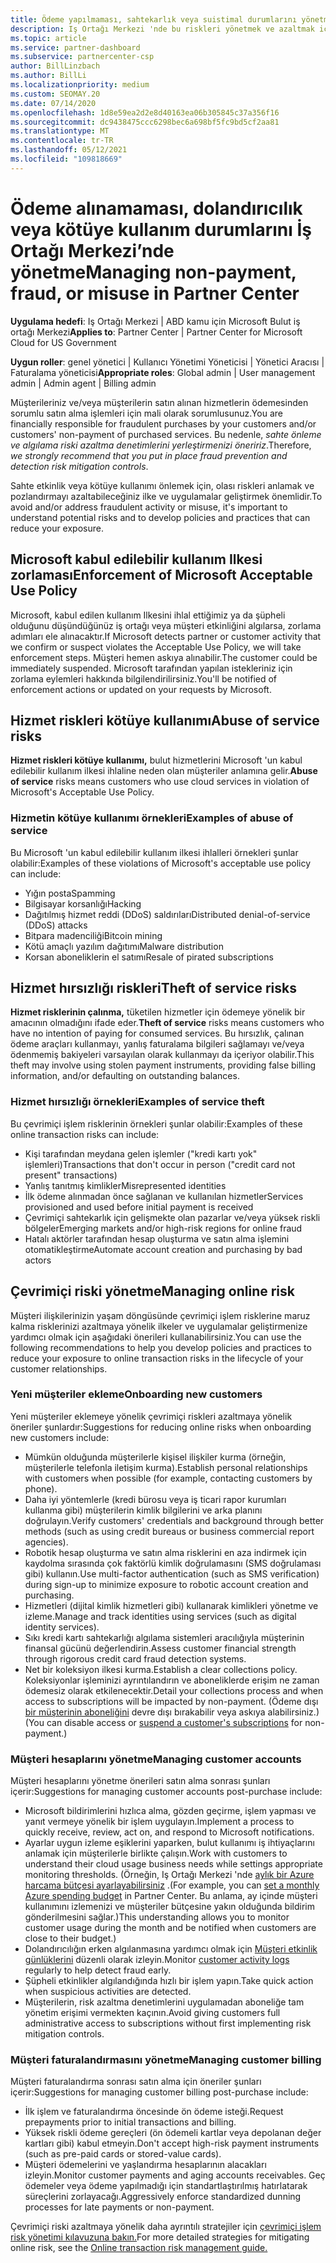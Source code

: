 ```yaml
---
title: Ödeme yapılmaması, sahtekarlık veya suistimal durumlarını yönetme
description: Iş Ortağı Merkezi 'nde bu riskleri yönetmek ve azaltmak için çevrimiçi işlemlere ve en iyi yöntemlere dahil olan çeşitli riskler hakkında bilgi edinin.
ms.topic: article
ms.service: partner-dashboard
ms.subservice: partnercenter-csp
author: BillLinzbach
ms.author: BillLi
ms.localizationpriority: medium
ms.custom: SEOMAY.20
ms.date: 07/14/2020
ms.openlocfilehash: 1d8e59ea2d2e8d40163ea06b305845c37a356f16
ms.sourcegitcommit: dc9438475ccc6298bec6a698bf5fc9bd5cf2aa81
ms.translationtype: MT
ms.contentlocale: tr-TR
ms.lasthandoff: 05/12/2021
ms.locfileid: "109818669"
---
```

# <a name="managing-non-payment-fraud-or-misuse-in-partner-center"></a><span data-ttu-id="3ae80-103">Ödeme alınamaması, dolandırıcılık veya kötüye kullanım durumlarını İş Ortağı Merkezi’nde yönetme</span><span class="sxs-lookup"><span data-stu-id="3ae80-103">Managing non-payment, fraud, or misuse in Partner Center</span></span>

<span data-ttu-id="3ae80-104">**Uygulama hedefi**: Iş Ortağı Merkezi | ABD kamu için Microsoft Bulut iş ortağı Merkezi</span><span class="sxs-lookup"><span data-stu-id="3ae80-104">**Applies to**: Partner Center | Partner Center for Microsoft Cloud for US Government</span></span>

<span data-ttu-id="3ae80-105">**Uygun roller**: genel yönetici | Kullanıcı Yönetimi Yöneticisi | Yönetici Aracısı | Faturalama yöneticisi</span><span class="sxs-lookup"><span data-stu-id="3ae80-105">**Appropriate roles**: Global admin | User management admin | Admin agent | Billing admin</span></span>

<span data-ttu-id="3ae80-106">Müşterileriniz ve/veya müşterilerin satın alınan hizmetlerin ödemesinden sorumlu satın alma işlemleri için mali olarak sorumlusunuz.</span><span class="sxs-lookup"><span data-stu-id="3ae80-106">You are financially responsible for fraudulent purchases by your customers and/or customers' non-payment of purchased services.</span></span> <span data-ttu-id="3ae80-107">Bu nedenle, *sahte önleme ve algılama riski azaltma denetimlerini yerleştirmenizi öneririz*.</span><span class="sxs-lookup"><span data-stu-id="3ae80-107">Therefore, *we strongly recommend that you put in place fraud prevention and detection risk mitigation controls*.</span></span>

<span data-ttu-id="3ae80-108">Sahte etkinlik veya kötüye kullanımı önlemek için, olası riskleri anlamak ve pozlandırmayı azaltabileceğiniz ilke ve uygulamalar geliştirmek önemlidir.</span><span class="sxs-lookup"><span data-stu-id="3ae80-108">To avoid and/or address fraudulent activity or misuse, it's important to understand potential risks and to develop policies and practices that can reduce your exposure.</span></span>

## <a name="enforcement-of-microsoft-acceptable-use-policy"></a><span data-ttu-id="3ae80-109">Microsoft kabul edilebilir kullanım Ilkesi zorlaması</span><span class="sxs-lookup"><span data-stu-id="3ae80-109">Enforcement of Microsoft Acceptable Use Policy</span></span>

<span data-ttu-id="3ae80-110">Microsoft, kabul edilen kullanım Ilkesini ihlal ettiğimiz ya da şüpheli olduğunu düşündüğünüz iş ortağı veya müşteri etkinliğini algılarsa, zorlama adımları ele alınacaktır.</span><span class="sxs-lookup"><span data-stu-id="3ae80-110">If Microsoft detects partner or customer activity that we confirm or suspect violates the Acceptable Use Policy, we will take enforcement steps.</span></span> <span data-ttu-id="3ae80-111">Müşteri hemen askıya alınabilir.</span><span class="sxs-lookup"><span data-stu-id="3ae80-111">The customer could be immediately suspended.</span></span> <span data-ttu-id="3ae80-112">Microsoft tarafından yapılan istekleriniz için zorlama eylemleri hakkında bilgilendirilirsiniz.</span><span class="sxs-lookup"><span data-stu-id="3ae80-112">You'll be notified of enforcement actions or updated on your requests by Microsoft.</span></span>

## <a name="abuse-of-service-risks"></a><span data-ttu-id="3ae80-113">Hizmet riskleri kötüye kullanımı</span><span class="sxs-lookup"><span data-stu-id="3ae80-113">Abuse of service risks</span></span>

<span data-ttu-id="3ae80-114">**Hizmet riskleri kötüye kullanımı,** bulut hizmetlerini Microsoft 'un kabul edilebilir kullanım ilkesi ihlaline neden olan müşteriler anlamına gelir.</span><span class="sxs-lookup"><span data-stu-id="3ae80-114">**Abuse of service** risks means customers who use cloud services in violation of Microsoft's Acceptable Use Policy.</span></span>

### <a name="examples-of-abuse-of-service"></a><span data-ttu-id="3ae80-115">Hizmetin kötüye kullanımı örnekleri</span><span class="sxs-lookup"><span data-stu-id="3ae80-115">Examples of abuse of service</span></span>

<span data-ttu-id="3ae80-116">Bu Microsoft 'un kabul edilebilir kullanım ilkesi ihlalleri örnekleri şunlar olabilir:</span><span class="sxs-lookup"><span data-stu-id="3ae80-116">Examples of these violations of Microsoft's acceptable use policy can include:</span></span>

- <span data-ttu-id="3ae80-117">Yığın posta</span><span class="sxs-lookup"><span data-stu-id="3ae80-117">Spamming</span></span>
- <span data-ttu-id="3ae80-118">Bilgisayar korsanlığı</span><span class="sxs-lookup"><span data-stu-id="3ae80-118">Hacking</span></span>
- <span data-ttu-id="3ae80-119">Dağıtılmış hizmet reddi (DDoS) saldırıları</span><span class="sxs-lookup"><span data-stu-id="3ae80-119">Distributed denial-of-service (DDoS) attacks</span></span>
- <span data-ttu-id="3ae80-120">Bitpara madenciliği</span><span class="sxs-lookup"><span data-stu-id="3ae80-120">Bitcoin mining</span></span>
- <span data-ttu-id="3ae80-121">Kötü amaçlı yazılım dağıtımı</span><span class="sxs-lookup"><span data-stu-id="3ae80-121">Malware distribution</span></span>
- <span data-ttu-id="3ae80-122">Korsan aboneliklerin el satımı</span><span class="sxs-lookup"><span data-stu-id="3ae80-122">Resale of pirated subscriptions</span></span>

## <a name="theft-of-service-risks"></a><span data-ttu-id="3ae80-123">Hizmet hırsızlığı riskleri</span><span class="sxs-lookup"><span data-stu-id="3ae80-123">Theft of service risks</span></span>

<span data-ttu-id="3ae80-124">**Hizmet risklerinin çalınma,** tüketilen hizmetler için ödemeye yönelik bir amacının olmadığını ifade eder.</span><span class="sxs-lookup"><span data-stu-id="3ae80-124">**Theft of service** risks means customers who have no intention of paying for consumed services.</span></span> <span data-ttu-id="3ae80-125">Bu hırsızlık, çalınan ödeme araçları kullanmayı, yanlış faturalama bilgileri sağlamayı ve/veya ödenmemiş bakiyeleri varsayılan olarak kullanmayı da içeriyor olabilir.</span><span class="sxs-lookup"><span data-stu-id="3ae80-125">This theft may involve using stolen payment instruments, providing false billing information, and/or defaulting on outstanding balances.</span></span>

### <a name="examples-of-service-theft"></a><span data-ttu-id="3ae80-126">Hizmet hırsızlığı örnekleri</span><span class="sxs-lookup"><span data-stu-id="3ae80-126">Examples of service theft</span></span>

<span data-ttu-id="3ae80-127">Bu çevrimiçi işlem risklerinin örnekleri şunlar olabilir:</span><span class="sxs-lookup"><span data-stu-id="3ae80-127">Examples of these online transaction risks can include:</span></span>

- <span data-ttu-id="3ae80-128">Kişi tarafından meydana gelen işlemler ("kredi kartı yok" işlemleri)</span><span class="sxs-lookup"><span data-stu-id="3ae80-128">Transactions that don't occur in person ("credit card not present" transactions)</span></span>
- <span data-ttu-id="3ae80-129">Yanlış tanıtmış kimlikler</span><span class="sxs-lookup"><span data-stu-id="3ae80-129">Misrepresented identities</span></span>
- <span data-ttu-id="3ae80-130">İlk ödeme alınmadan önce sağlanan ve kullanılan hizmetler</span><span class="sxs-lookup"><span data-stu-id="3ae80-130">Services provisioned and used before initial payment is received</span></span>
- <span data-ttu-id="3ae80-131">Çevrimiçi sahtekarlık için gelişmekte olan pazarlar ve/veya yüksek riskli bölgeler</span><span class="sxs-lookup"><span data-stu-id="3ae80-131">Emerging markets and/or high-risk regions for online fraud</span></span>
- <span data-ttu-id="3ae80-132">Hatalı aktörler tarafından hesap oluşturma ve satın alma işlemini otomatikleştirme</span><span class="sxs-lookup"><span data-stu-id="3ae80-132">Automate account creation and purchasing by bad actors</span></span>

## <a name="managing-online-risk"></a><span data-ttu-id="3ae80-133">Çevrimiçi riski yönetme</span><span class="sxs-lookup"><span data-stu-id="3ae80-133">Managing online risk</span></span>

<span data-ttu-id="3ae80-134">Müşteri ilişkilerinizin yaşam döngüsünde çevrimiçi işlem risklerine maruz kalma risklerinizi azaltmaya yönelik ilkeler ve uygulamalar geliştirmenize yardımcı olmak için aşağıdaki önerileri kullanabilirsiniz.</span><span class="sxs-lookup"><span data-stu-id="3ae80-134">You can use the following recommendations to help you develop policies and practices to reduce your exposure to online transaction risks in the lifecycle of your customer relationships.</span></span>

### <a name="onboarding-new-customers"></a><span data-ttu-id="3ae80-135">Yeni müşteriler ekleme</span><span class="sxs-lookup"><span data-stu-id="3ae80-135">Onboarding new customers</span></span>

<span data-ttu-id="3ae80-136">Yeni müşteriler eklemeye yönelik çevrimiçi riskleri azaltmaya yönelik öneriler şunlardır:</span><span class="sxs-lookup"><span data-stu-id="3ae80-136">Suggestions for reducing online risks when onboarding new customers include:</span></span>

- <span data-ttu-id="3ae80-137">Mümkün olduğunda müşterilerle kişisel ilişkiler kurma (örneğin, müşterilerle telefonla iletişim kurma).</span><span class="sxs-lookup"><span data-stu-id="3ae80-137">Establish personal relationships with customers when possible (for example, contacting customers by phone).</span></span>
- <span data-ttu-id="3ae80-138">Daha iyi yöntemlerle (kredi bürosu veya iş ticari rapor kurumları kullanma gibi) müşterilerin kimlik bilgilerini ve arka planını doğrulayın.</span><span class="sxs-lookup"><span data-stu-id="3ae80-138">Verify customers' credentials and background through better methods (such as using credit bureaus or business commercial report agencies).</span></span>
- <span data-ttu-id="3ae80-139">Robotik hesap oluşturma ve satın alma risklerini en aza indirmek için kaydolma sırasında çok faktörlü kimlik doğrulamasını (SMS doğrulaması gibi) kullanın.</span><span class="sxs-lookup"><span data-stu-id="3ae80-139">Use multi-factor authentication (such as SMS verification) during sign-up to minimize exposure to robotic account creation and purchasing.</span></span>
- <span data-ttu-id="3ae80-140">Hizmetleri (dijital kimlik hizmetleri gibi) kullanarak kimlikleri yönetme ve izleme.</span><span class="sxs-lookup"><span data-stu-id="3ae80-140">Manage and track identities using services (such as digital identity services).</span></span>
- <span data-ttu-id="3ae80-141">Sıkı kredi kartı sahtekarlığı algılama sistemleri aracılığıyla müşterinin finansal gücünü değerlendirin.</span><span class="sxs-lookup"><span data-stu-id="3ae80-141">Assess customer financial strength through rigorous credit card fraud detection systems.</span></span>
- <span data-ttu-id="3ae80-142">Net bir koleksiyon ilkesi kurma.</span><span class="sxs-lookup"><span data-stu-id="3ae80-142">Establish a clear collections policy.</span></span> <span data-ttu-id="3ae80-143">Koleksiyonlar işleminizi ayrıntılandırın ve aboneliklerde erişim ne zaman ödemesiz olarak etkilenecektir.</span><span class="sxs-lookup"><span data-stu-id="3ae80-143">Detail your collections process and when access to subscriptions will be impacted by non-payment.</span></span> <span data-ttu-id="3ae80-144">(Ödeme dışı [bir müşterinin aboneliğini](create-a-new-subscription.md#suspend-a-subscription) devre dışı bırakabilir veya askıya alabilirsiniz.)</span><span class="sxs-lookup"><span data-stu-id="3ae80-144">(You can disable access or [suspend a customer's subscriptions](create-a-new-subscription.md#suspend-a-subscription) for non-payment.)</span></span>

### <a name="managing-customer-accounts"></a><span data-ttu-id="3ae80-145">Müşteri hesaplarını yönetme</span><span class="sxs-lookup"><span data-stu-id="3ae80-145">Managing customer accounts</span></span>

<span data-ttu-id="3ae80-146">Müşteri hesaplarını yönetme önerileri satın alma sonrası şunları içerir:</span><span class="sxs-lookup"><span data-stu-id="3ae80-146">Suggestions for managing customer accounts post-purchase include:</span></span>

- <span data-ttu-id="3ae80-147">Microsoft bildirimlerini hızlıca alma, gözden geçirme, işlem yapması ve yanıt vermeye yönelik bir işlem uygulayın.</span><span class="sxs-lookup"><span data-stu-id="3ae80-147">Implement a process to quickly receive, review, act on, and respond to Microsoft notifications.</span></span>
- <span data-ttu-id="3ae80-148">Ayarlar uygun izleme eşiklerini yaparken, bulut kullanımı iş ihtiyaçlarını anlamak için müşterilerle birlikte çalışın.</span><span class="sxs-lookup"><span data-stu-id="3ae80-148">Work with customers to understand their cloud usage business needs while settings appropriate monitoring thresholds.</span></span> <span data-ttu-id="3ae80-149">(Örneğin, Iş Ortağı Merkezi 'nde [aylık bir Azure harcama bütçesi ayarlayabilirsiniz](set-an-azure-spending-budget-for-your-customers.md) .</span><span class="sxs-lookup"><span data-stu-id="3ae80-149">(For example, you can [set a monthly Azure spending budget](set-an-azure-spending-budget-for-your-customers.md) in Partner Center.</span></span> <span data-ttu-id="3ae80-150">Bu anlama, ay içinde müşteri kullanımını izlemenizi ve müşteriler bütçesine yakın olduğunda bildirim gönderilmesini sağlar.)</span><span class="sxs-lookup"><span data-stu-id="3ae80-150">This understanding allows you to monitor customer usage during the month and be notified when customers are close to their budget.)</span></span>
- <span data-ttu-id="3ae80-151">Dolandırıcılığın erken algılanmasına yardımcı olmak için [Müşteri etkinlik günlüklerini](activity-logs.md) düzenli olarak izleyin.</span><span class="sxs-lookup"><span data-stu-id="3ae80-151">Monitor [customer activity logs](activity-logs.md) regularly to help detect fraud early.</span></span>
- <span data-ttu-id="3ae80-152">Şüpheli etkinlikler algılandığında hızlı bir işlem yapın.</span><span class="sxs-lookup"><span data-stu-id="3ae80-152">Take quick action when suspicious activities are detected.</span></span>
- <span data-ttu-id="3ae80-153">Müşterilerin, risk azaltma denetimlerini uygulamadan aboneliğe tam yönetim erişimi vermekten kaçının.</span><span class="sxs-lookup"><span data-stu-id="3ae80-153">Avoid giving customers full administrative access to subscriptions without first implementing risk mitigation controls.</span></span>

### <a name="managing-customer-billing"></a><span data-ttu-id="3ae80-154">Müşteri faturalandırmasını yönetme</span><span class="sxs-lookup"><span data-stu-id="3ae80-154">Managing customer billing</span></span>

<span data-ttu-id="3ae80-155">Müşteri faturalandırma sonrası satın alma için öneriler şunları içerir:</span><span class="sxs-lookup"><span data-stu-id="3ae80-155">Suggestions for managing customer billing post-purchase include:</span></span>

- <span data-ttu-id="3ae80-156">İlk işlem ve faturalandırma öncesinde ön ödeme isteği.</span><span class="sxs-lookup"><span data-stu-id="3ae80-156">Request prepayments prior to initial transactions and billing.</span></span>
- <span data-ttu-id="3ae80-157">Yüksek riskli ödeme gereçleri (ön ödemeli kartlar veya depolanan değer kartları gibi) kabul etmeyin.</span><span class="sxs-lookup"><span data-stu-id="3ae80-157">Don't accept high-risk payment instruments (such as pre-paid cards or stored-value cards).</span></span>
- <span data-ttu-id="3ae80-158">Müşteri ödemelerini ve yaşlandırma hesaplarının alacakları izleyin.</span><span class="sxs-lookup"><span data-stu-id="3ae80-158">Monitor customer payments and aging accounts receivables.</span></span> <span data-ttu-id="3ae80-159">Geç ödemeler veya ödeme yapılmadığı için standartlaştırılmış hatırlatarak süreçlerini zorlayacağı.</span><span class="sxs-lookup"><span data-stu-id="3ae80-159">Aggressively enforce standardized dunning processes for late payments or non-payment.</span></span>

<span data-ttu-id="3ae80-160">Çevrimiçi riski azaltmaya yönelik daha ayrıntılı stratejiler için [çevrimiçi işlem risk yönetimi kılavuzuna bakın.](https://query.prod.cms.rt.microsoft.com/cms/api/am/binary/RE4Bhtt)</span><span class="sxs-lookup"><span data-stu-id="3ae80-160">For more detailed strategies for mitigating online risk, see the [Online transaction risk management guide.](https://query.prod.cms.rt.microsoft.com/cms/api/am/binary/RE4Bhtt)</span></span>
